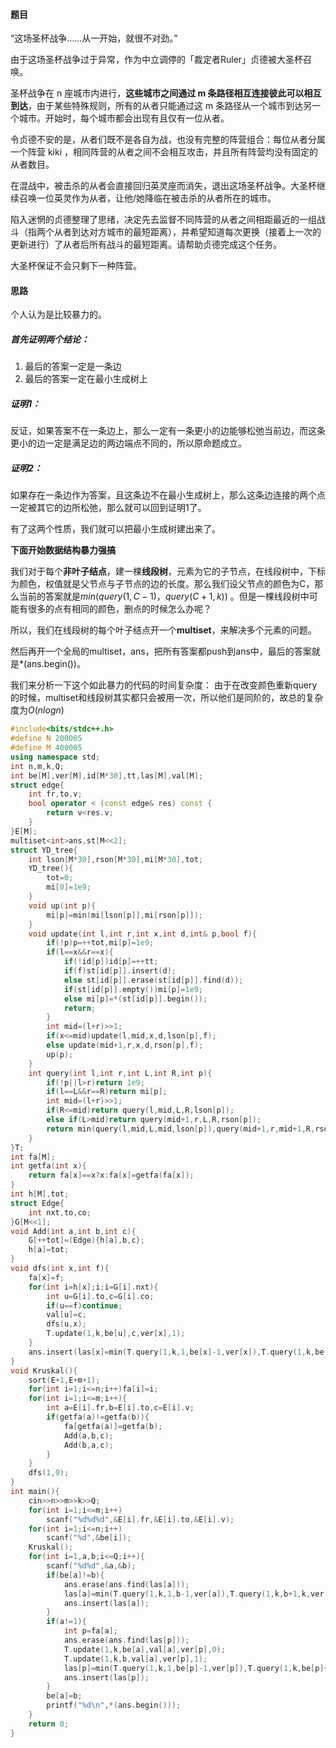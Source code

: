 #### 题目

“这场圣杯战争……从一开始，就很不对劲。”

由于这场圣杯战争过于异常，作为中立调停的「裁定者Ruler」贞德被大圣杯召唤。

圣杯战争在 n 座城市内进行，**这些城市之间通过 m 条路径相互连接彼此可以相互到达**，由于某些特殊规则，所有的从者只能通过这 m 条路径从一个城市到达另一个城市。开始时，每个城市都会出现有且仅有一位从者。

令贞德不安的是，从者们既不是各自为战，也没有完整的阵营组合：每位从者分属一个阵营 kiki  ，相同阵营的从者之间不会相互攻击，并且所有阵营均没有固定的从者数目。

在混战中，被击杀的从者会直接回归英灵座而消失，退出这场圣杯战争。大圣杯继续召唤一位英灵作为从者，让他/她降临在被击杀的从者所在的城市。

陷入迷惘的贞德整理了思绪，决定先去监督不同阵营的从者之间相距最近的一组战斗（指两个从者到达对方城市的最短距离），并希望知道每次更换（接着上一次的更新进行）了从者后所有战斗的最短距离。请帮助贞德完成这个任务。

大圣杯保证不会只剩下一种阵营。



#### 思路

个人认为是比较暴力的。



##### 首先证明两个结论：

1. 最后的答案一定是一条边
2. 最后的答案一定在最小生成树上

##### 证明1：

反证，如果答案不在一条边上，那么一定有一条更小的边能够松弛当前边，而这条更小的边一定是满足边的两边端点不同的，所以原命题成立。

##### 证明2：

如果存在一条边作为答案，且这条边不在最小生成树上，那么这条边连接的两个点一定被其它的边所松弛，那么就可以回到证明1了。



有了这两个性质，我们就可以把最小生成树建出来了。

**下面开始数据结构暴力强搞**

我们对于每个**非叶子结点**，建一棵**线段树**，元素为它的子节点，在线段树中，下标为颜色，权值就是父节点与子节点的边的长度。那么我们设父节点的颜色为C，那么当前的答案就是$min(query(1,C-1)，query(C+1,k))$ 。但是一棵线段树中可能有很多的点有相同的颜色，删点的时候怎么办呢？

所以，我们在线段树的每个叶子结点开一个**multiset**，来解决多个元素的问题。

然后再开一个全局的multiset，ans，把所有答案都push到ans中，最后的答案就是*(ans.begin())。

我们来分析一下这个如此暴力的代码的时间复杂度：
由于在改变颜色重新query的时候，multiset和线段树其实都只会被用一次，所以他们是同阶的，故总的复杂度为$O(nlogn)$



```cpp
#include<bits/stdc++.h>
#define N 200005
#define M 400005
using namespace std;
int n,m,k,Q;
int be[M],ver[M],id[M*30],tt,las[M],val[M];
struct edge{
    int fr,to,v;
    bool operator < (const edge& res) const {
        return v<res.v;
    }
}E[M];
multiset<int>ans,st[M<<2];
struct YD_tree{
    int lson[M*30],rson[M*30],mi[M*30],tot;
    YD_tree(){
        tot=0;
        mi[0]=1e9;
    } 
    void up(int p){
        mi[p]=min(mi[lson[p]],mi[rson[p]]);
    }
    void update(int l,int r,int x,int d,int& p,bool f){
        if(!p)p=++tot,mi[p]=1e9;
        if(l==x&&r==x){
            if(!id[p])id[p]=++tt;
            if(f)st[id[p]].insert(d);
            else st[id[p]].erase(st[id[p]].find(d));
            if(st[id[p]].empty())mi[p]=1e9;
            else mi[p]=*(st[id[p]].begin());    
            return;
        }
        int mid=(l+r)>>1;
        if(x<=mid)update(l,mid,x,d,lson[p],f);
        else update(mid+1,r,x,d,rson[p],f);
        up(p);
    }
    int query(int l,int r,int L,int R,int p){
        if(!p||l>r)return 1e9;
        if(l==L&&r==R)return mi[p];
        int mid=(l+r)>>1;
        if(R<=mid)return query(l,mid,L,R,lson[p]);
        else if(L>mid)return query(mid+1,r,L,R,rson[p]);
        return min(query(l,mid,L,mid,lson[p]),query(mid+1,r,mid+1,R,rson[p]));
    }   
}T;
int fa[M];
int getfa(int x){
    return fa[x]==x?x:fa[x]=getfa(fa[x]);   
}
int h[M],tot;
struct Edge{
    int nxt,to,co;
}G[M<<1];
void Add(int a,int b,int c){
    G[++tot]=(Edge){h[a],b,c};
    h[a]=tot;
}
void dfs(int x,int f){
    fa[x]=f;
    for(int i=h[x];i;i=G[i].nxt){
        int u=G[i].to,c=G[i].co;
        if(u==f)continue;
        val[u]=c;
        dfs(u,x);
        T.update(1,k,be[u],c,ver[x],1); 
    }
    ans.insert(las[x]=min(T.query(1,k,1,be[x]-1,ver[x]),T.query(1,k,be[x]+1,k,ver[x])));
}
void Kruskal(){
    sort(E+1,E+m+1); 
    for(int i=1;i<=n;i++)fa[i]=i;
    for(int i=1;i<=m;i++){
        int a=E[i].fr,b=E[i].to,c=E[i].v;
        if(getfa(a)!=getfa(b)){
            fa[getfa(a)]=getfa(b);
            Add(a,b,c);
            Add(b,a,c); 
        }
    }
    dfs(1,0);
}
int main(){
    cin>>n>>m>>k>>Q;
    for(int i=1;i<=m;i++)
        scanf("%d%d%d",&E[i].fr,&E[i].to,&E[i].v);
    for(int i=1;i<=n;i++)
        scanf("%d",&be[i]);
    Kruskal();
    for(int i=1,a,b;i<=Q;i++){
        scanf("%d%d",&a,&b);
        if(be[a]!=b){
            ans.erase(ans.find(las[a]));
            las[a]=min(T.query(1,k,1,b-1,ver[a]),T.query(1,k,b+1,k,ver[a]));
            ans.insert(las[a]);
        }
        if(a!=1){
            int p=fa[a];
            ans.erase(ans.find(las[p]));
            T.update(1,k,be[a],val[a],ver[p],0);
            T.update(1,k,b,val[a],ver[p],1);
            las[p]=min(T.query(1,k,1,be[p]-1,ver[p]),T.query(1,k,be[p]+1,k,ver[p]));
            ans.insert(las[p]);
        }
        be[a]=b;
        printf("%d\n",*(ans.begin()));
    }
    return 0;
}
```

